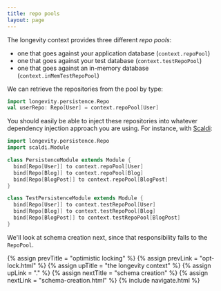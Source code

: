 ```yaml
---
title: repo pools
layout: page
---
```

 
The longevity context provides three different _repo pools_:

- one that goes against your application database (`context.repoPool`)
- one that goes against your test database (`context.testRepoPool`)
- one that goes against an in-memory database (`context.inMemTestRepoPool`)

We can retrieve the repositories from the pool by type:

```scala
import longevity.persistence.Repo
val userRepo: Repo[User] = context.repoPool[User]
```

You should easily be able to inject these repositories into whatever
dependency injection approach you are using. For instance, with
[Scaldi](http://scaldi.org/):

```scala
import longevity.persistence.Repo
import scaldi.Module

class PersistenceModule extends Module {
  bind[Repo[User]] to context.repoPool[User]
  bind[Repo[Blog]] to context.repoPool[Blog]
  bind[Repo[BlogPost]] to context.repoPool[BlogPost]
}

class TestPersistenceModule extends Module {
  bind[Repo[User]] to context.testRepoPool[User]
  bind[Repo[Blog]] to context.testRepoPool[Blog]
  bind[Repo[BlogPost]] to context.testRepoPool[BlogPost]
}
```

We'll look at schema creation next, since that responsibility falls to
the `RepoPool`.

{% assign prevTitle = "optimistic locking" %}
{% assign prevLink  = "opt-lock.html" %}
{% assign upTitle   = "the longevity context" %}
{% assign upLink    = "." %}
{% assign nextTitle = "schema creation" %}
{% assign nextLink  = "schema-creation.html" %}
{% include navigate.html %}
